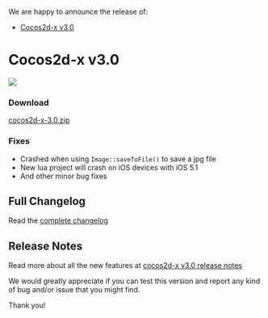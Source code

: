 We are happy to announce the release of:

- [Cocos2d-x v3.0](#cocos2d-x-v30)

# Cocos2d-x v3.0 #

<img src="https://lh3.googleusercontent.com/-glwwzmFyUmk/UQgPnlx40uI/AAAAAAAArzg/WPRW10kkecM/s800/cocos2d-x-logo.png">


### Download ###

[cocos2d-x-3.0.zip](http://cdn.cocos2d-x.org/cocos2d-x-3.0.zip)

### Fixes

* Crashed when using `Image::saveToFile()` to save a jpg file
* New lua project will crash on iOS devices with iOS 5.1
* And other minor bug fixes

## Full Changelog

Read the [complete changelog](https://github.com/cocos2d/cocos2d-x/blob/cocos2d-x-3.0/CHANGELOG)


## Release Notes

Read more about all the new features at [cocos2d-x v3.0 release notes](https://github.com/cocos2d/cocos2d-x/blob/develop/docs/RELEASE_NOTES.md)


We would greatly appreciate if you can test this version and report any kind of bug and/or issue that you might find.

Thank you!

